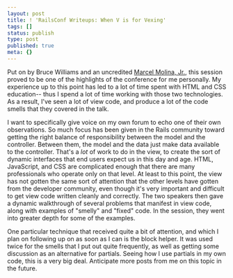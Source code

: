 ```yaml
---
layout: post
title: ! 'RailsConf Writeups: When V is for Vexing'
tags: []
status: publish
type: post
published: true
meta: {}
---
```

Put on by Bruce Williams and an uncredited [Marcel Molina, Jr.](http://marcelmolina.com/), this session proved to be one of the highlights of the conference for me personally.  My experience up to this point has led to a lot of time spent with <span class="caps">HTML</span> and <span class="caps">CSS</span> education-- thus I spend a lot of time working with those two technologies.  As a result, I've seen a lot of view code, and produce a lot of the code smells that they covered in the talk.


I want to specifically give voice on my own forum to echo one of their own observations.  So much focus has been given in the Rails community toward getting the right balance of responsibility between the model and the controller.  Between them, the model and the data just make data available to the controller.  That's a *lot* of work to do in the view, to create the sort of dynamic interfaces that end users expect us in this day and age.  <span class="caps">HTML</span>, JavaScript, and <span class="caps">CSS</span> are complicated enough that there are many professionals who operate only on that level.  At least to this point, the view has not gotten the same sort of attention that the other levels have gotten from the developer community, even though it's very important and difficult to get view code written cleanly and correctly.  The two speakers then gave a dynamic walkthrough of several problems that manifest in view code, along with examples of "smelly" and "fixed" code.  In the session, they went into greater depth for some of the examples.


One particular technique that received quite a bit of attention, and which I plan on following up on as soon as I can is the block helper.  It was used twice for the smells that I put out quite frequently, as well as getting some discussion as an alternative for partials.  Seeing how I use partials in my own code, this is a very big deal.  Anticipate more posts from me on this topic in the future.

